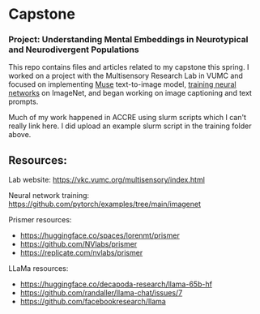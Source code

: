 # Capstone

### Project: Understanding Mental Embeddings in Neurotypical and Neurodivergent Populations

This repo contains files and articles related to my capstone this spring. I worked on a project with the Multisensory Research Lab in VUMC and focused on implementing [Muse](https://muse-model.github.io) text-to-image model, [training neural networks](https://github.com/pytorch/examples/tree/main/imagenet) on ImageNet, and began working on image captioning and text prompts.

Much of my work happened in ACCRE using slurm scripts which I can't really link here. I did upload an example slurm script in the training folder above. 

## Resources:

Lab website: https://vkc.vumc.org/multisensory/index.html

Neural network training: https://github.com/pytorch/examples/tree/main/imagenet

Prismer resources:
- https://huggingface.co/spaces/lorenmt/prismer
- https://github.com/NVlabs/prismer
- https://replicate.com/nvlabs/prismer

LLaMa resources:
- https://huggingface.co/decapoda-research/llama-65b-hf
- https://github.com/randaller/llama-chat/issues/7
- https://github.com/facebookresearch/llama

